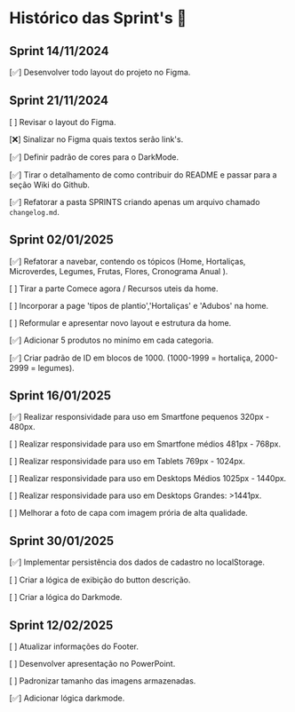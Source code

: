 # Histórico das Sprint's 🥦

## Sprint 14/11/2024

[✅] Desenvolver todo layout do projeto no Figma.

## Sprint 21/11/2024

[ ] Revisar o layout do Figma.

[❌] Sinalizar no Figma quais textos serão link's.

[✅] Definir padrão de cores para o DarkMode.

[✅] Tirar o detalhamento de como contribuir do README e passar para a seção Wiki do Github.

[✅] Refatorar a pasta SPRINTS criando apenas um arquivo chamado `changelog.md`.

## Sprint 02/01/2025

[✅] Refatorar a navebar, contendo os tópicos (Home, Hortaliças, Microverdes, Legumes, Frutas, Flores, Cronograma Anual ).

[ ] Tirar a parte Comece agora / Recursos uteis da home.

[ ] Incorporar a page 'tipos de plantio','Hortaliças' e 'Adubos' na home.

[ ] Reformular e apresentar novo layout e estrutura da home.

[✅] Adicionar 5 produtos no minímo em cada categoria.

[✅] Criar padrão de ID em blocos de 1000. (1000-1999 = hortaliça, 2000-2999 = legumes).

## Sprint 16/01/2025

[✅] Realizar responsividade para uso em Smartfone pequenos 320px - 480px.

[ ] Realizar responsividade para uso em Smartfone médios 481px - 768px.

[ ] Realizar responsividade para uso em Tablets 769px - 1024px.

[ ] Realizar responsividade para uso em Desktops Médios 1025px - 1440px.

[ ] Realizar responsividade para uso em Desktops Grandes: >1441px.

[ ] Melhorar a foto de capa com imagem prória de alta qualidade.

## Sprint 30/01/2025

[✅] Implementar persistência dos dados de cadastro no localStorage.

[ ] Criar a lógica de exibição do button descrição.

[ ] Criar a lógica do Darkmode.

## Sprint 12/02/2025

[ ] Atualizar informações do Footer.

[ ] Desenvolver apresentação no PowerPoint.

[ ] Padronizar tamanho das imagens armazenadas.

[✅] Adicionar lógica darkmode.
